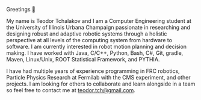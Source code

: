 Greetings 👋

My name is Teodor Tchalakov and I am a Computer Engineering student at the University of Illinois Urbana Champaign passionate in researching and designing robust and adaptive robotic systems through a holistic perspective at all levels of the computing system from hardware to software. I am currently interested in robot motion planning and decision making. I have worked with Java, C/C++, Python, Bash, C#, Git, gradle, Maven, Linux/Unix, ROOT Statistical Framework, and PYTHIA.

I have had multiple years of experience programming in FRC robotics, Particle Physics Research at Fermilab with the CMS experiment, and other projects.
I am looking for others to collaborate and learn alongside in a team so feel free to contact me at teodor.tch@gmail.com.

